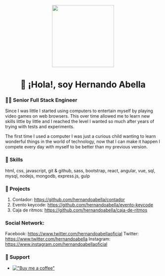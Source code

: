 <div align="center"><img src="https://user-images.githubusercontent.com/24196857/151287423-c86d0411-e1a4-44aa-a76a-327aa21fecb2.png" width="200px"></div>

<h1 align="center">👋 ¡Hola!, soy Hernando Abella</h1>

### 👨‍💻 Senior Full Stack Engineer

Since I was little I started using computers to entertain myself by playing video games on web browsers. This over time allowed me to learn new skills little by little and I reached the level I wanted so much after years of trying with tests and experiments.

The first time I used a computer I was just a curious child wanting to learn wonderful things in the world of technology, now that I can make it happen I compete every day with myself to be better than my previous version.

### 🤹 Skills

html, css, javascript, git & github, sass, bootstrap, react, angular, vue, sql, mysql, nodejs, mongodb, express.js, gulp

### 📁 Projects

1. Contador:           https://github.com/hernandoabella/contador
2. Evento keycode:     https://github.com/hernandoabella/evento-keycode
3. Caja de ritmos:     https://github.com/hernandoabella/caja-de-ritmos

### Social Network:

Facebook: https://www.twitter.com/hernandoabellaoficial
Twitter: https://www.twitter.com/hernandoabella
Instagram: https://www.instagram.com/hernandoabellaoficial

### 🙏 Support

- [!["Buy me a coffee"](https://www.buymeacoffee.com/assets/img/custom_images/orange_img.png)](https://www.buymeacoffee.com/hernandoabella)

